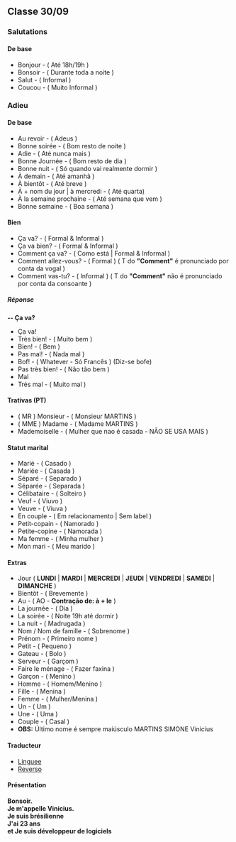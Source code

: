<h2>Classe 30/09</h2>

<h3> Salutations </h3>

<h4>De base</h4>

* Bonjour - ( Até 18h/19h )
* Bonsoir - ( Durante toda a noite )
* Salut - ( Informal )
* Coucou - ( Muito Informal )

<h3>Adieu</h3>

<h4>De base</h4>

* Au revoir - ( Adeus )
* Bonne soirée - ( Bom resto de noite )
* Adie - ( Até nunca mais )
* Bonne Journée - ( Bom resto de dia )
* Bonne nuit - ( Só quando vai realmente dormir )
* À demain - ( Até amanhã )
* À bientôt - ( Até breve )
* À + nom du jour | à mercredi - ( Até quarta)
* À la semaine prochaine - ( Até semana que vem )
* Bonne semaine - ( Boa semana )

<h4>Bien</h4>

* Ça va? - ( Formal & Informal )
* Ça va bien? - ( Formal & Informal )
* Comment ça va? - ( Como está | Formal & Informal )
* Comment allez-vous? - ( Formal ) ( T do **"Comment"** é pronunciado por conta da vogal )
* Comment vas-tu? - ( Informal ) ( T do **"Comment"** não é pronunciado por conta da consoante )

<h5>Réponse</h5>

**-- Ça va?**
* Ça va!
* Très bien! - ( Muito bem )
* Bien! - ( Bem )
* Pas mal! - ( Nada mal )
* Bof! - ( Whatever - Só Francês ) (Diz-se bofe)
* Pas très bien! - ( Não tão bem )
* Mal
* Très mal - ( Muito mal )

<h4>Trativas (PT)</h4>

* ( MR ) Monsieur - ( Monsieur MARTINS )
* ( MME ) Madame - ( Madame MARTINS )
* Mademoiselle - ( Mulher que nao é casada - NÃO SE USA MAIS )

<h4>Statut marital</h4>

* Marié - ( Casado )
* Mariée - ( Casada )
* Séparé - ( Separado )
* Séparée - ( Separada )
* Célibataire - ( Solteiro )
* Veuf  - ( Viuvo )
* Veuve - ( Viuva )
* En couple - ( Em relacionamento | Sem label )
* Petit-copain - ( Namorado )
* Petite-copine - ( Namorada )
* Ma femme - ( Minha mulher )
* Mon mari - ( Meu marido )

<h4>Extras</h4>

* Jour ( **LUNDI** | **MARDI** | **MERCREDI** | **JEUDI** | **VENDREDI** | **SAMEDI** | **DIMANCHE** )
* Bientôt - ( Brevemente )
* Au - ( AO - **Contração de: à + le** )
* La journée - ( Dia )
* La soirée - ( Noite 19h até dormir )
* La nuit - ( Madrugada )
* Nom / Nom de famille - ( Sobrenome )
* Prénom - ( Primeiro nome )
* Petit - ( Pequeno )
* Gateau - ( Bolo )
* Serveur - ( Garçom )
* Faire le ménage - ( Fazer faxina )
* Garçon - ( Menino )
* Homme - ( Homem/Menino )
* Fille - ( Menina )
* Femme - ( Mulher/Menina )
* Un - ( Um )
* Une - ( Uma )
* Couple - ( Casal )
* **OBS:** Último nome é sempre maiúsculo MARTINS SIMONE Vinicius

<h4>Traducteur</h4>

* [Linguee](https://www.linguee.com.br/portugues-frances)
* [Reverso](https://www.reverso.net/text_translation.aspx?lang=PT)

<h4>Présentation</h4>

**Bonsoir. <br>
Je m'appelle Vinicius. <br>
Je suis brésilienne <br>
J'ai 23 ans <br>
et Je suis développeur de logiciels**
